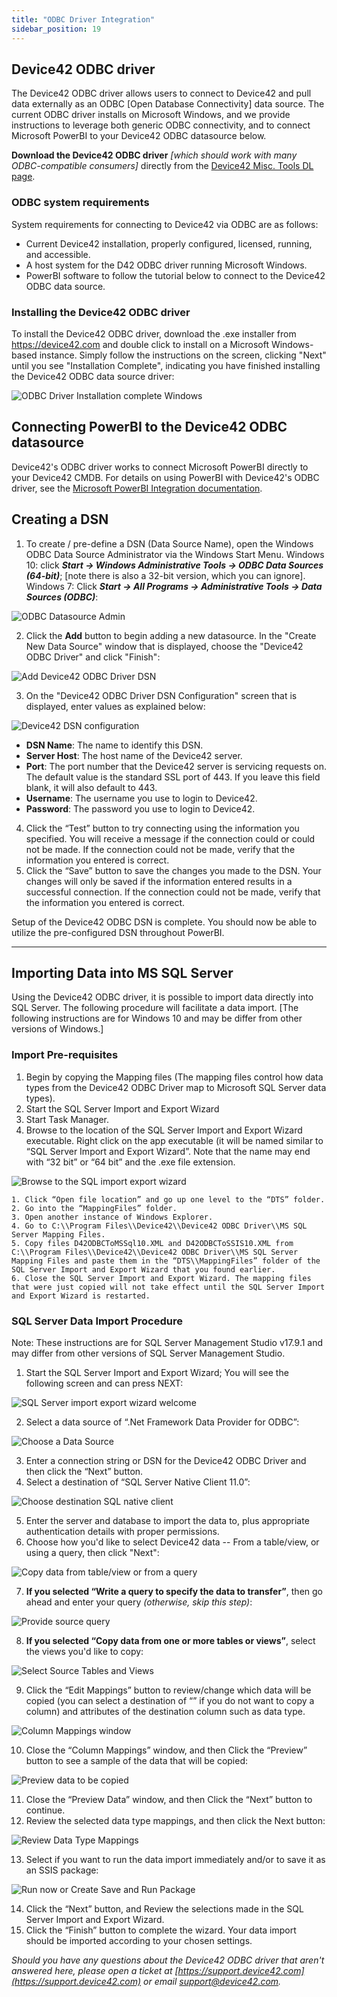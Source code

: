```yaml
---
title: "ODBC Driver Integration"
sidebar_position: 19
---
```


## Device42 ODBC driver

The Device42 ODBC driver allows users to connect to Device42 and pull data externally as an ODBC \[Open Database Connectivity\] data source. The current ODBC driver installs on Microsoft Windows, and we provide instructions to leverage both generic ODBC connectivity, and to connect Microsoft PowerBI to your Device42 ODBC datasource below.

**Download the Device42 ODBC driver** _\[which should work with many ODBC-compatible consumers\]_ directly from the [Device42 Misc. Tools DL page](https://www.device42.com/miscellaneous-tools/).

### ODBC system requirements

System requirements for connecting to Device42 via ODBC are as follows:

- Current Device42 installation, properly configured, licensed, running, and accessible.
- A host system for the D42 ODBC driver running Microsoft Windows.
- PowerBI software to follow the tutorial below to connect to the Device42 ODBC data source.

### Installing the Device42 ODBC driver

To install the Device42 ODBC driver, download the .exe installer from https://device42.com and double click to install on a Microsoft Windows-based instance. Simply follow the instructions on the screen, clicking "Next" until you see "Installation Complete", indicating you have finished installing the Device42 ODBC data source driver: 

![ODBC Driver Installation complete Windows](/assets/images/ODBC_driver_install_complete.png)

## Connecting PowerBI to the Device42 ODBC datasource

Device42's ODBC driver works to connect Microsoft PowerBI directly to your Device42 CMDB. For details on using PowerBI with Device42's ODBC driver, see the [Microsoft PowerBI Integration documentation](integration/external_integrations_and_migrations/powerbi-integration.md).

## Creating a DSN

1. To create / pre-define a DSN (Data Source Name), open the Windows ODBC Data Source Administrator via the Windows Start Menu. Windows 10: click **_Start -> Windows Administrative Tools -> ODBC Data Sources (64-bit)_**; \[note there is also a 32-bit version, which you can ignore\]. Windows 7: Click **_Start -> All Programs -> Administrative Tools -> Data Sources (ODBC)_**: 

![ODBC Datasource Admin](/assets/images/ODBC_Datasource_Administrator.png)

2. Click the **Add** button to begin adding a new datasource. In the "Create New Data Source" window that is displayed, choose the "Device42 ODBC Driver" and click "Finish": 

![Add Device42 ODBC Driver DSN](/assets/images/add_device42_ODBC_driver_source.png)

3. On the "Device42 ODBC Driver DSN Configuration" screen that is displayed, enter values as explained below: 

![Device42 DSN configuration](/assets/images/DSN_Configuration_Screen.png)

- **DSN Name**: The name to identify this DSN.
- **Server Host**: The host name of the Device42 server.
- **Port**: The port number that the Device42 server is servicing requests on. The default value is the standard SSL port of 443. If you leave this field blank, it will also default to 443.
- **Username**: The username you use to login to Device42.
- **Password**: The password you use to login to Device42.

4. Click the “Test” button to try connecting using the information you specified. You will receive a message if the connection could or could not be made. If the connection could not be made, verify that the information you entered is correct.
5. Click the “Save” button to save the changes you made to the DSN. Your changes will only be saved if the information entered results in a successful connection. If the connection could not be made, verify that the information you entered is correct.

Setup of the Device42 ODBC DSN is complete. You should now be able to utilize the pre-configured DSN throughout PowerBI.

* * *

## Importing Data into MS SQL Server

Using the Device42 ODBC driver, it is possible to import data directly into SQL Server. The following procedure will facilitate a data import. \[The following instructions are for Windows 10 and may be differ from other versions of Windows.\]

### Import Pre-requisites

1. Begin by copying the Mapping files (The mapping files control how data types from the Device42 ODBC Driver map to Microsoft SQL Server data types).
2. Start the SQL Server Import and Export Wizard
3. Start Task Manager.
4. Browse to the location of the SQL Server Import and Export Wizard executable. Right click on the app executable (it will be named similar to “SQL Server Import and Export Wizard”. Note that the name may end with “32 bit” or “64 bit” and the .exe file extension.

![Browse to the SQL import export wizard](/assets/images/DTSWizard.exe-explorer.png)

    1. Click “Open file location” and go up one level to the “DTS” folder.
    2. Go into the “MappingFiles” folder.
    3. Open another instance of Windows Explorer.
    4. Go to C:\\Program Files\\Device42\\Device42 ODBC Driver\\MS SQL Server Mapping Files.
    5. Copy files D42ODBCToMSSql10.XML and D42ODBCToSSIS10.XML from C:\\Program Files\\Device42\\Device42 ODBC Driver\\MS SQL Server Mapping Files and paste them in the “DTS\\MappingFiles” folder of the SQL Server Import and Export Wizard that you found earlier.
    6. Close the SQL Server Import and Export Wizard. The mapping files that were just copied will not take effect until the SQL Server Import and Export Wizard is restarted.

### SQL Server Data Import Procedure

Note: These instructions are for SQL Server Management Studio v17.9.1 and may differ from other versions of SQL Server Management Studio.

1. Start the SQL Server Import and Export Wizard; You will see the following screen and can press NEXT: 

![SQL Server import export wizard welcome](/assets/images/welcome_to_SQL_import_export_wizard.png)

2. Select a data source of “.Net Framework Data Provider for ODBC”: 

![Choose a Data Source](/assets/images/Choose-data-source.png)

3. Enter a connection string or DSN for the Device42 ODBC Driver and then click the “Next” button.
4. Select a destination of “SQL Server Native Client 11.0”: 

![Choose destination SQL native client](/assets/images/choose-destination.png)

5. Enter the server and database to import the data to, plus appropriate authentication details with proper permissions.
6. Choose how you'd like to select Device42 data -- From a table/view, or using a query, then click "Next": 

![Copy data from table/view or from a query](/assets/images/specify-table-or-query.png)

7. **If you selected “Write a query to specify the data to transfer”**, then go ahead and enter your query _(otherwise, skip this step)_: 

![Provide source query](/assets/images/provide-source-query.png)

8. **If you selected “Copy data from one or more tables or views”**, select the views you'd like to copy: 

![Select Source Tables and Views](/assets/images/select-source-tables.png)

9. Click the “Edit Mappings” button to review/change which data will be copied (you can select a destination of “” if you do not want to copy a column) and attributes of the destination column such as data type.

![Column Mappings window](/assets/images/column-mappings.png)

10. Close the “Column Mappings” window, and then Click the “Preview” button to see a sample of the data that will be copied: 

![Preview data to be copied](/assets/images/preview-data.png)

11. Close the “Preview Data” window, and then Click the “Next” button to continue.
12. Review the selected data type mappings, and then click the Next button: 

![Review Data Type Mappings](/assets/images/review-data-type-mapping.png)

13. Select if you want to run the data import immediately and/or to save it as an SSIS package: 

![Run now or Create Save and Run Package](/assets/images/save-and-run-package.png)

14. Click the “Next” button, and Review the selections made in the SQL Server Import and Export Wizard.
15. Click the “Finish” button to complete the wizard. Your data import should be imported according to your chosen settings.

_Should you have any questions about the Device42 ODBC driver that aren't answered here, please open a ticket at [https://support.device42.com](https://support.device42.com) or email support@device42.com._
